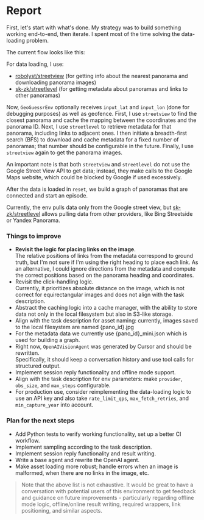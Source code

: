 # Report

First, let's start with what's done.
My strategy was to build something working end-to-end, then iterate.
I spent most of the time solving the data-loading problem.

The current flow looks like this:

For data loading, I use:
- [robolyst/streetview](https://github.com/robolyst/streetview) (for getting info about the nearest panorama and downloading panorama images)
- [sk-zk/streetlevel](https://github.com/sk-zk/streetlevel) (for getting metadata about panoramas and links to other panoramas)

Now, `GeoGuessrEnv` optionally receives `input_lat` and `input_lon` (done for debugging purposes) as well as geofence.
First, I use `streetview` to find the closest panorama and cache the mapping between the coordinates and the panorama ID. 
Next, I use `streetlevel` to retrieve metadata for that panorama, including links to adjacent ones. 
I then initiate a breadth-first search (BFS) to download and cache metadata for a fixed number of panoramas; that number should be configurable in the future.
Finally, I use `streetview` again to get the panorama images.

An important note is that both `streetview` and `streetlevel` do not use the Google Street View API to get data;
instead, they make calls to the Google Maps website, which could be blocked by Google if used excessively.

After the data is loaded in `reset`, we build a graph of panoramas that are connected and start an episode.

Currently, the env pulls data only from the Google street view, but [sk-zk/streetlevel](https://github.com/sk-zk/streetlevel?tab=readme-ov-file#functionality-overview) 
allows pulling data from other providers, like Bing Streetside or Yandex Panorama.


### Things to improve
- **Revisit the logic for placing links on the image**.  
  The relative positions of links from the metadata correspond to ground truth, but I'm not sure if I'm using the right heading to place each link. As an alternative, I could ignore directions from the metadata and compute the correct positions based on the panorama heading and coordinates.
- Revisit the click-handling logic.  
  Currently, it prioritizes absolute distance on the image, which is not correct for equirectangular images and does not align with the task description.
- Abstract the caching logic into a cache manager, with the ability to store data not only in the local filesystem
  but also in S3-like storage.
- Align with the task description for asset naming: currently, images saved to the local filesystem are named {pano_id}.jpg
- For the metadata data we currently use {pano_id}_mini.json which is used for building a graph.
- Right now, `OpenAIVisionAgent` was generated by Cursor and should be rewritten.  
  Specifically, it should keep a conversation history and use tool calls for structured output.
- Implement session reply functionality and offline mode support.
- Align with the task description for env parameters: make `provider`, `obs_size`, and `max_steps` configurable.
- For production use, consider reimplementing the data-loading logic to use an API key and also take
  `rate_limit_qps`, `max_fetch_retries`, and `min_capture_year` into account.


### Plan for the next steps
 - Add Python tests to verify working functionality, set up a better CI workflow.
 - Implement sampling according to the task description.
 - Implement session reply functionality and result writing.
 - Write a base agent and rewrite the OpenAI agent.
 - Make asset loading more robust; handle errors when an image is malformed, when there are no links in the image, etc.

> Note that the above list is not exhaustive. It would be great to 
> have a conversation with potential users of this environment to get feedback and guidance on 
> future improvements - particularly regarding offline mode logic, offline/online result writing, 
> required wrappers, link positioning, and similar aspects.
